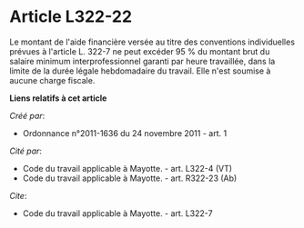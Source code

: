 # Article L322-22

Le montant de l'aide financière versée au titre des conventions individuelles prévues à l'article L. 322-7 ne peut excéder 95
% du montant brut du salaire minimum interprofessionnel garanti par heure travaillée, dans la limite de la durée légale
hebdomadaire du travail. Elle n'est soumise à aucune charge fiscale.

**Liens relatifs à cet article**

_Créé par_:

  - Ordonnance n°2011-1636 du 24 novembre 2011 - art. 1

_Cité par_:

  - Code du travail applicable à Mayotte. - art. L322-4 (VT)
  - Code du travail applicable à Mayotte. - art. R322-23 (Ab)

_Cite_:

  - Code du travail applicable à Mayotte. - art. L322-7
